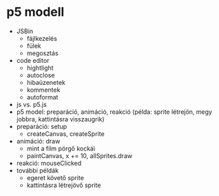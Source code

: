 # p5 modell

- JSBin
	+ fájlkezelés
	+ fülek
	+ megosztás
- code editor
	+ hightlight
	+ autoclose
	+ hibaüzenetek
	+ kommentek
	+ autoformat
- js vs. p5.js
- p5 model: preparáció, animáció, reakció (példa: sprite létrejön, megy jobbra, kattintásra visszaugrik)
- preparáció: setup
	- createCanvas, createSprite
- animáció: draw
	- mint a film pörgő kockái
	- paintCanvas, x += 10, allSprites.draw
- reakció: mouseClicked
- további példák
	- egeret követő sprite
	- kattintásra létrejövő sprite
